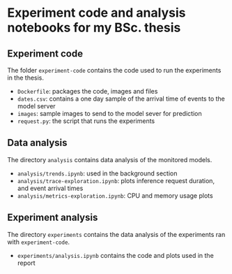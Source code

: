 # Experiment code and analysis notebooks for my BSc. thesis

## Experiment code

The folder `experiment-code` contains the code used to run the experiments in the thesis. 
- `Dockerfile`: packages the code, images and files
- `dates.csv`: contains a one day sample of the arrival time of events to the model server
- `images`: sample images to send to the model sever for prediction
- `request.py`: the script that runs the experiments

## Data analysis
The directory `analysis` contains data analysis of the monitored models.
- `analysis/trends.ipynb`: used in the background section
- `analysis/trace-exploration.ipynb`: plots inference request duration, and event arrival times
- `analysis/metrics-exploration.ipynb`: CPU and memory usage plots

## Experiment analysis
The directory `experiments` contains the data analysis of the experiments ran with `experiment-code`.
- `experiments/analysis.ipynb` contains the code and plots used in the report
